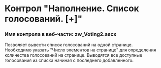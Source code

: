 ﻿---
description: 2.6.0.0
---
# Контрол "Наполнение. Список голосований. [+]"
### Имя контрола в веб-части: zw_Voting2.ascx
Позволяет вывести список голосований на одной странице. 
Необходимо указать "Число элементов на странице" для определения количества голосований на странице.
Выводятся все доступные голосования из списка начиная с последнего добавленного.
